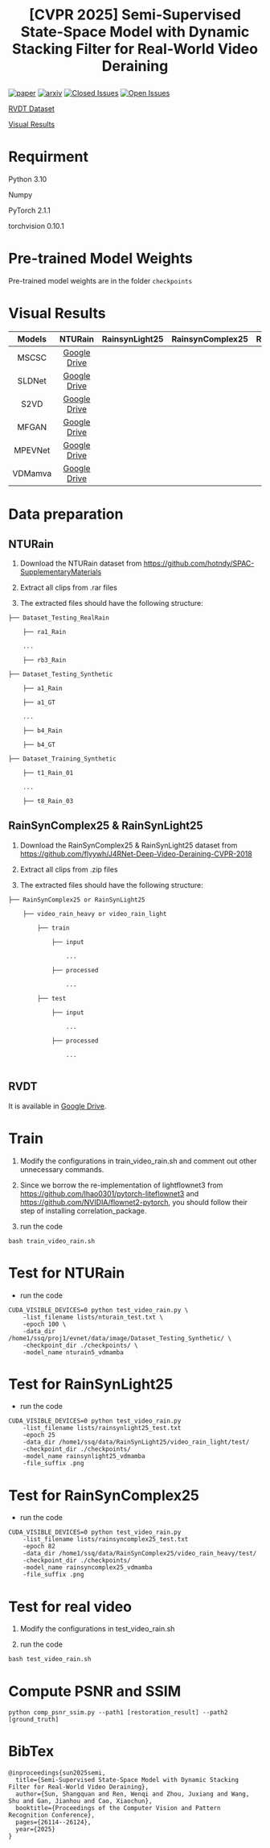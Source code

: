# <p align=center> [CVPR 2025] Semi-Supervised State-Space Model with Dynamic Stacking Filter for Real-World Video Deraining</p>

[![paper](https://img.shields.io/badge/CVF-paper-blue.svg)](https://openaccess.thecvf.com/content/CVPR2025/papers/Sun_Semi-Supervised_State-Space_Model_with_Dynamic_Stacking_Filter_for_Real-World_Video_CVPR_2025_paper.pdf)
[![arxiv](https://img.shields.io/badge/arxiv-paper-red.svg)](https://arxiv.org/abs/2505.16811)
[![Closed Issues](https://img.shields.io/github/issues-closed/sunshangquan/VDMamba)](https://github.com/sunshangquan/VDMamba/issues?q=is%3Aissue+is%3Aclosed) 
[![Open Issues](https://img.shields.io/github/issues/sunshangquan/VDMamba)](https://github.com/sunshangquan/VDMamba/issues) 

[RVDT Dataset](https://drive.google.com/drive/folders/1o3WZlYRuZAda6bnnak4yhbVzWN5262UN)

[Visual Results](https://github.com/sunshangquan/VDMamba?tab=readme-ov-file#visual-results)

# Requirment

Python 3.10

Numpy

PyTorch 2.1.1

torchvision 0.10.1

# Pre-trained Model Weights

Pre-trained model weights are in the folder ```checkpoints```

# Visual Results

|    Models    |                     NTURain                       |                      RainsynLight25                       |  RainsynComplex25 | RVDT |
| :---------: | :----------------------------------------------------------: | :----------------------------------------------------------: | :----------------------------------------------------------: | :----------------------------------------------------------: |
| MSCSC | [Google Drive](https://drive.google.com/file/d/1TG1TmY1-1q4ZPuLnBPd8t7F7zpxf0_zH/view?usp=sharing) | | | |
| SLDNet | [Google Drive](https://drive.google.com/file/d/1D3OpTigvXii8g4p2fycBmI9P9sUtwz5C/view?usp=sharing) | | | |
| S2VD | [Google Drive](https://drive.google.com/file/d/1k2RLW6WGiiM0tR3Xc8MFkDUOJ6SGeC6V/view?usp=sharing) | | | |
| MFGAN | [Google Drive](https://drive.google.com/file/d/1sRW2g3KnjlKAd2mXngiATBv1NDzmXbgT/view?usp=sharing) | | | |
| MPEVNet | [Google Drive](https://drive.google.com/file/d/17sfbWY3c5Xdjaf34JNuMIIRiB8WXHzxi/view?usp=sharing) | | | |
| VDMamva | [Google Drive](https://drive.google.com/file/d/1qnxC9ww7xrqC1MMPLyyJmxbhhpA_ktcW/view?usp=sharing) | | | |

# Data preparation

## NTURain

1. Download the NTURain dataset from https://github.com/hotndy/SPAC-SupplementaryMaterials

2. Extract all clips from .rar files

3. The extracted files should have the following structure:

```
├── Dataset_Testing_RealRain

    ├── ra1_Rain

    ...

    ├── rb3_Rain  

├── Dataset_Testing_Synthetic

    ├── a1_Rain

    ├── a1_GT

    ...

    ├── b4_Rain

    ├── b4_GT 

├── Dataset_Training_Synthetic

    ├── t1_Rain_01

    ...

    ├── t8_Rain_03 

```

## RainSynComplex25 & RainSynLight25

1. Download the RainSynComplex25 & RainSynLight25 dataset from https://github.com/flyywh/J4RNet-Deep-Video-Deraining-CVPR-2018

2. Extract all clips from .zip files

3. The extracted files should have the following structure:

```
├── RainSynComplex25 or RainSynLight25

    ├── video_rain_heavy or video_rain_light

        ├── train

            ├── input

                ...

            ├── processed

                ...

        ├── test

            ├── input

                ...

            ├── processed

                ...


```

## RVDT

It is available in [Google Drive](https://drive.google.com/drive/folders/1o3WZlYRuZAda6bnnak4yhbVzWN5262UN).


# Train

1. Modify the configurations in train_video_rain.sh and comment out other unnecessary commands.

2. Since we borrow the re-implementation of lightflownet3 from https://github.com/lhao0301/pytorch-liteflownet3 and https://github.com/NVIDIA/flownet2-pytorch, you should follow their step of installing correlation_package.

3. run the code 

```
bash train_video_rain.sh
```

# Test for NTURain

- run the code 

```
CUDA_VISIBLE_DEVICES=0 python test_video_rain.py \
    -list_filename lists/nturain_test.txt \
    -epoch 100 \
    -data_dir /home1/ssq/proj1/evnet/data/image/Dataset_Testing_Synthetic/ \
    -checkpoint_dir ./checkpoints/ \
    -model_name nturain5_vdmamba
```

# Test for RainSynLight25

- run the code 

```
CUDA_VISIBLE_DEVICES=0 python test_video_rain.py 
    -list_filename lists/rainsynlight25_test.txt 
    -epoch 25 
    -data_dir /home1/ssq/data/RainSynLight25/video_rain_light/test/ 
    -checkpoint_dir ./checkpoints/ 
    -model_name rainsynlight25_vdmamba
    -file_suffix .png
```

# Test for RainSynComplex25

- run the code 

```
CUDA_VISIBLE_DEVICES=0 python test_video_rain.py 
    -list_filename lists/rainsyncomplex25_test.txt 
    -epoch 82 
    -data_dir /home1/ssq/data/RainSynComplex25/video_rain_heavy/test/ 
    -checkpoint_dir ./checkpoints/ 
    -model_name rainsyncomplex25_vdmamba
    -file_suffix .png 
```
# Test for real video

1. Modify the configurations in test_video_rain.sh

2. run the code 

```
bash test_video_rain.sh
```

# Compute PSNR and SSIM

```
python comp_psnr_ssim.py --path1 [restoration_result] --path2 [ground_truth]
```


# BibTex

```
@inproceedings{sun2025semi,
  title={Semi-Supervised State-Space Model with Dynamic Stacking Filter for Real-World Video Deraining},
  author={Sun, Shangquan and Ren, Wenqi and Zhou, Juxiang and Wang, Shu and Gan, Jianhou and Cao, Xiaochun},
  booktitle={Proceedings of the Computer Vision and Pattern Recognition Conference},
  pages={26114--26124},
  year={2025}
}
```
